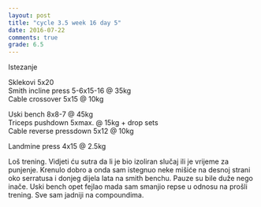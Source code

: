 ```yaml
---
layout: post
title: "cycle 3.5 week 16 day 5"
date: 2016-07-22
comments: true
grade: 6.5
---
```


Istezanje

Sklekovi 5x20  
Smith incline press 5-6x15-16 @ 35kg   
Cable crossover 5x15 @ 10kg  

Uski bench 8x8-7 @ 45kg     
Triceps pushdown 5xmax. @ 15kg + drop sets    
Cable reverse pressdown 5x12 @ 10kg  

Landmine press 4x15 @ 2.5kg  

Loš trening. Vidjeti ću sutra da li je bio izoliran slučaj ili je vrijeme za punjenje. Krenulo dobro a onda sam istegnuo neke mišiće na desnoj strani oko serratusa i donjeg dijela lata na smith benchu. Pauze su bile duže nego inače. Uski bench opet fejlao mada sam smanjio repse u odnosu na prošli trening. Sve sam jadniji na compoundima.
